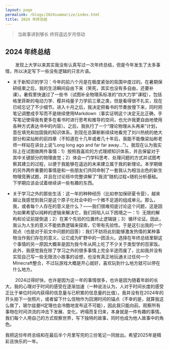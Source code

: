 ```yaml
---
layout: page
permalink: /blogs/2024summarize/index.html
title: 2024 年终总结
---
```



> 当故事讲到够长  终将遥远岁月惊动

## 2024 年终总结

&nbsp;&nbsp;&nbsp;&nbsp;&nbsp;&nbsp;&nbsp;&nbsp;发现上大学以来其实我没有认真写过一次年终总结，但是今年发生了太多事情，所以决定写下一些没有逻辑的只言片语。

- 关于新知识的学习：今年的前六个月是在极度紧张的氛围中度过的。在暑期保研结束之后，我的生活瞬间自由下来（笑死，其实也没有多自由，还要补课）。暑假里快速过了一些书（试图补全物理系标准的“四大力学”课程），包括格里菲斯的电动力学、樱井纯量子力学前三章之类，但是看得很不扎实，现在已经忘记了不少细节。进入十月之后，我决定把看书的节奏放慢下来，同时把笔记调整成手写而不是继续使用Markdown（事实证明这个决定无比正确，手写笔记使得我有更多在看书时进行思考和推导的空间，也允许我更自由地使用各种方式表达书中的内容）。之后，我执行了一个“理论物理从头再来”计划，意在填充和加固我的知识体系，到现在总算断断续续地看完了刘川热统的绝大部分和梁灿彬的前四章（不知道在十几年或者几十年后，我能不能像梁灿彬老师一样站在讲台上说“Long long ago and far far away...”）。我现在认为我实际上在试图做两件事情：1）按照我喜欢的方式理顺知识体系，并且保留对于其中关键部分的物理直觉；2）体会一门学科思考、处理问题的方式并试图考察其建立的过程，以便于我能够在遥远的未来建立属于我的新理论。本学期做的另外两件重要的事情是和一些朋友们共同命制了一套我认为相当出色的新生物理竞赛试题，并且在讨论班中完整讲解了“我流”随机过程+随机分析基础。下学期应该会试着继续讲一些有趣的东西。

- 关于学习之外的那些生活：这一年的种种经历（比如参加保研夏令营），越来越让我感觉到我只是这个原子化社会中的一个微不足道的组成单元。那么，我，或者每个人存在的意义是什么？——我们很难彻底讨论这个问题，这是因为如果希望以纯粹的逻辑来解决它，我们将陷入以下困境之一：1）无限的解构和论证前提倒退；2）在某个先验的位置终止逻辑链；3）循环论证。因此，我认为人生的意义不能依靠逻辑来探索，它带有先验性。于是这引出我的一个观点（也是对于前文中问题的回答）：我们不妨将此刻能够激发热情的某种事物当作我们存在的意义，让它成为旷野中的一团活火。选择在年终总结里聊这个事情的另一原因大概率是因为我今年从网上吃了不少关于类型学的百家饭。此外，我感觉我在除了学习之外的很多事情上完全半途而废了，比如我并没有实现自己写一些无限流小故事的设想，也没有真正地玩通关过任何一个Minecraft整合，不过玩游戏大概是开心就好，喜欢玩到什么地方就可以停在什么地方。


&nbsp;&nbsp;&nbsp;&nbsp;&nbsp;&nbsp;&nbsp;&nbsp;2024过得好快，也许是因为这一年的事情很多，也许是因为随着年龄的长大，我的心理对于时间的感受在逐渐加速（一种说法认为，人对于时间长度的感受正比于单位时间内获得的信息量与已积累的信息量的比值）。我并没有在2024年的开头拍下一张照片，或者留下什么信物作为回溯时间的锚点（不幸的是，就算我这么做了，玻尔兹曼H定理也会冷酷地宣布这不可能），因此我只能向前。观察所有事物在时间洪流的冲击下发展、变化，坍塌而复归来，本身就是一件有趣的事情。我们每个人用自己的方式观察世界，写下独特的故事，同时也成为他人故事中的角色。

我把这份年终总结和在最后半个月里写完的三份笔记一同放出。希望2025年是精彩且快乐的一年。

